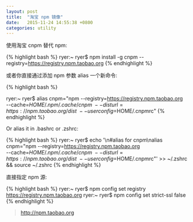 ```yaml
---
layout: post
title:  "淘宝 npm 镜像"
date:   2015-11-24 14:55:38 +0800
categories: utility
---
```


使用淘宝 cnpm 替代 npm:

{% highlight bash %}
ryer:~ ryer$ npm install -g cnpm --registry=https://registry.npm.taobao.org
{% endhighlight %}

或者你直接通过添加 npm 参数 alias 一个新命令:


{% highlight bash %}

ryer:~ ryer$ alias cnpm="npm --registry=https://registry.npm.taobao.org \
--cache=$HOME/.npm/.cache/cnpm \
--disturl=https://npm.taobao.org/dist \
--userconfig=$HOME/.cnpmrc"
{% endhighlight %}


Or alias it in .bashrc or .zshrc:

{% highlight bash %}
ryer:~ ryer$ echo '\n#alias for cnpm\nalias cnpm="npm --registry=https://registry.npm.taobao.org \
  --cache=$HOME/.npm/.cache/cnpm \
  --disturl=https://npm.taobao.org/dist \
  --userconfig=$HOME/.cnpmrc"' >> ~/.zshrc && source ~/.zshrc
{% endhighlight %}


直接指定 npm 源:

{% highlight bash %}
ryer:~ ryer$ npm config set registry https://registry.npm.taobao.org
ryer:~ ryer$ npm config set strict-ssl false
{% endhighlight %}

> http://npm.taobao.org

